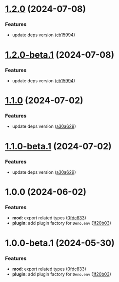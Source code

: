 # [1.2.0](https://github.com/TomokiMiyauci/esbuild-deno-env/compare/1.1.0...1.2.0) (2024-07-08)


### Features

* update deps version ([cb15994](https://github.com/TomokiMiyauci/esbuild-deno-env/commit/cb1599495863d9bd8f1cf519cfdf1d8072196bbe))

# [1.2.0-beta.1](https://github.com/TomokiMiyauci/esbuild-deno-env/compare/1.1.0...1.2.0-beta.1) (2024-07-08)


### Features

* update deps version ([cb15994](https://github.com/TomokiMiyauci/esbuild-deno-env/commit/cb1599495863d9bd8f1cf519cfdf1d8072196bbe))

# [1.1.0](https://github.com/TomokiMiyauci/esbuild-deno-env/compare/1.0.0...1.1.0) (2024-07-02)


### Features

* update deps version ([a30a629](https://github.com/TomokiMiyauci/esbuild-deno-env/commit/a30a62914492773f8d5327b723c446623749080c))

# [1.1.0-beta.1](https://github.com/TomokiMiyauci/esbuild-deno-env/compare/1.0.0...1.1.0-beta.1) (2024-07-02)


### Features

* update deps version ([a30a629](https://github.com/TomokiMiyauci/esbuild-deno-env/commit/a30a62914492773f8d5327b723c446623749080c))

# 1.0.0 (2024-06-02)


### Features

* **mod:** export related types ([0fdc833](https://github.com/TomokiMiyauci/esbuild-deno-env/commit/0fdc833951a07ac203cd91b6d8beb207980724fd))
* **plugin:** add plugin factory for `Deno.env` ([1f20b03](https://github.com/TomokiMiyauci/esbuild-deno-env/commit/1f20b03c6c490ed7208fd87d878f09fc26fd7357))

# 1.0.0-beta.1 (2024-05-30)


### Features

* **mod:** export related types ([0fdc833](https://github.com/TomokiMiyauci/esbuild-deno-env/commit/0fdc833951a07ac203cd91b6d8beb207980724fd))
* **plugin:** add plugin factory for `Deno.env` ([1f20b03](https://github.com/TomokiMiyauci/esbuild-deno-env/commit/1f20b03c6c490ed7208fd87d878f09fc26fd7357))
